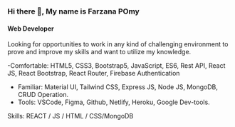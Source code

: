 

### Hi there 👋, My name is Farzana POmy
#### Web Developer


Looking for opportunities to work in any kind of challenging environment to prove and improve my skills and want to utilize my knowledge.

-Comfortable:
HTML5, CSS3, Bootstrap5, JavaScript, ES6, Rest API, React JS, React Bootstrap, React Router, Firebase
Authentication
- Familiar:
Material UI, Tailwind CSS, Express JS, Node JS, MongoDB, CRUD Operation.
- Tools:
VSCode, Figma, Github, Netlify, Heroku, Google Dev-tools.


Skills: REACT / JS / HTML / CSS/MongoDB 

